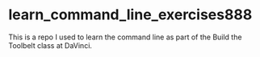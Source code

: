 # learn_command_line_exercises888
This is a repo I used to learn the command
line as part of the Build the Toolbelt class
at DaVinci.  
